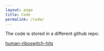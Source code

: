 ```yaml
---
layout: page
title: Code
permalink: /code/
---
```


The code is stored in a different github repo:

<a href="https://github.com/Will-Raymond/human-riboswitch-hits" target="_blank" rel="noopener noreferrer">human-riboswitch-hits</a>